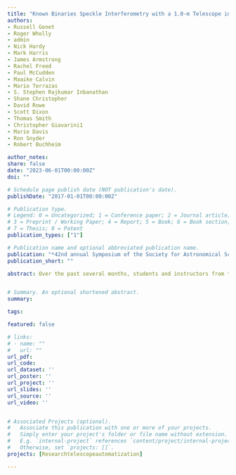 ```yaml
---
title: "Known Binaries Speckle Interferometry with a 1.0-m Telescope in Chile"
authors:
- Russell Genet
- Roger Wholly
- admin
- Nick Hardy
- Mark Harris
- James Armstrong
- Rachel Freed
- Paul McCudden
- Maaike Calvin
- Mario Terrazas
- S. Stephen Rajkumar Inbanathan
- Shane Christopher
- David Rowe
- Scott Dixon
- Thomas Smith
- Christopher Giavarini1
- Marie Davis
- Ron Snyder
- Robert Buchheim

author_notes:
share: false
date: "2023-06-01T00:00:00Z"
doi: ""

# Schedule page publish date (NOT publication's date).
publishDate: "2017-01-01T00:00:00Z"

# Publication type.
# Legend: 0 = Uncategorized; 1 = Conference paper; 2 = Journal article;
# 3 = Preprint / Working Paper; 4 = Report; 5 = Book; 6 = Book section;
# 7 = Thesis; 8 = Patent
publication_types: ["1"]

# Publication name and optional abbreviated publication name.
publication: "*42nd annual Symposium of the Society for Astronomical Sciences*, Ontario, California"
publication_short: ""

abstract: Over the past several months, students and instructors from three schools—supported by experienced observers—have been making automated speckle interferometry observations of close binaries with established orbits using a robotic 1.0-meter PlaneWave Instruments telescope located at the El Sauce Observatory in the Atacama Desert of Chile. These observations are being used to establish the precision, accuracy, and limitations of this telescope’s automated astrometric measurements. Most of these binaries have separations below 1.0ʺ, with a few separated by less than 0.2ʺ. Some details are provided for the binary LDS 838 which consists of two gravitationally bound red dwarfs. Located only 8.6 light years from Earth, it is the 7 th closest stellar system. One of the components, UV Ceti, is the class prototype for flare stars.


# Summary. An optional shortened abstract.
summary: 

tags:

featured: false

# links:
# - name: ""
#   url: ""
url_pdf:
url_code:
url_dataset: ''
url_poster: ''
url_project: ''
url_slides: ''
url_source: ''
url_video: ''


# Associated Projects (optional).
#   Associate this publication with one or more of your projects.
#   Simply enter your project's folder or file name without extension.
#   E.g. `internal-project` references `content/project/internal-project/index.md`.
#   Otherwise, set `projects: []`.
projects: [Researchtelescopeautomatization]

---
```



